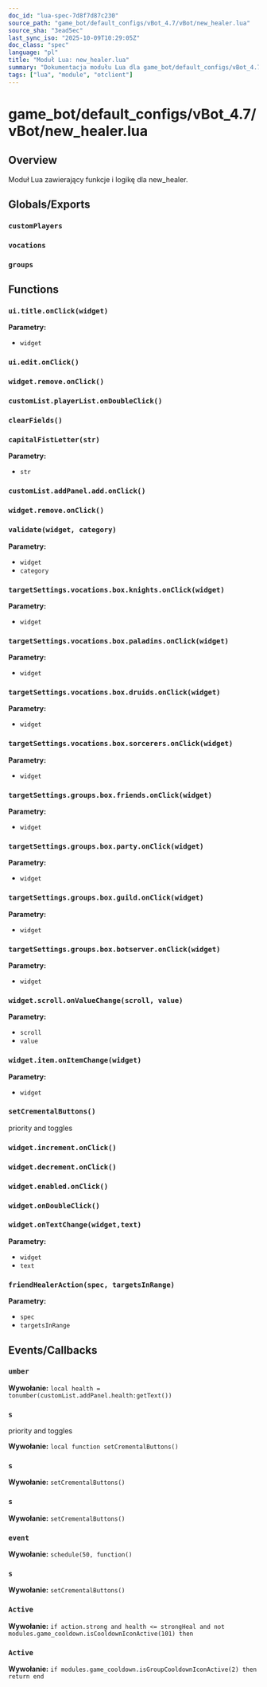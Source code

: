 ```yaml
---
doc_id: "lua-spec-7d8f7d87c230"
source_path: "game_bot/default_configs/vBot_4.7/vBot/new_healer.lua"
source_sha: "3ead5ec"
last_sync_iso: "2025-10-09T10:29:05Z"
doc_class: "spec"
language: "pl"
title: "Moduł Lua: new_healer.lua"
summary: "Dokumentacja modułu Lua dla game_bot/default_configs/vBot_4.7/vBot/new_healer.lua"
tags: ["lua", "module", "otclient"]
---
```


# game_bot/default_configs/vBot_4.7/vBot/new_healer.lua

## Overview

Moduł Lua zawierający funkcje i logikę dla new_healer.

## Globals/Exports

### `customPlayers`

### `vocations`

### `groups`

## Functions

### `ui.title.onClick(widget)`

**Parametry:**

- `widget`

### `ui.edit.onClick()`

### `widget.remove.onClick()`

### `customList.playerList.onDoubleClick()`

### `clearFields()`

### `capitalFistLetter(str)`

**Parametry:**

- `str`

### `customList.addPanel.add.onClick()`

### `widget.remove.onClick()`

### `validate(widget, category)`

**Parametry:**

- `widget`
- `category`

### `targetSettings.vocations.box.knights.onClick(widget)`

**Parametry:**

- `widget`

### `targetSettings.vocations.box.paladins.onClick(widget)`

**Parametry:**

- `widget`

### `targetSettings.vocations.box.druids.onClick(widget)`

**Parametry:**

- `widget`

### `targetSettings.vocations.box.sorcerers.onClick(widget)`

**Parametry:**

- `widget`

### `targetSettings.groups.box.friends.onClick(widget)`

**Parametry:**

- `widget`

### `targetSettings.groups.box.party.onClick(widget)`

**Parametry:**

- `widget`

### `targetSettings.groups.box.guild.onClick(widget)`

**Parametry:**

- `widget`

### `targetSettings.groups.box.botserver.onClick(widget)`

**Parametry:**

- `widget`

### `widget.scroll.onValueChange(scroll, value)`

**Parametry:**

- `scroll`
- `value`

### `widget.item.onItemChange(widget)`

**Parametry:**

- `widget`

### `setCrementalButtons()`

priority and toggles

### `widget.increment.onClick()`

### `widget.decrement.onClick()`

### `widget.enabled.onClick()`

### `widget.onDoubleClick()`

### `widget.onTextChange(widget,text)`

**Parametry:**

- `widget`
- `text`

### `friendHealerAction(spec, targetsInRange)`

**Parametry:**

- `spec`
- `targetsInRange`

## Events/Callbacks

### `umber`

**Wywołanie:** `local health = tonumber(customList.addPanel.health:getText())`

### `s`

priority and toggles

**Wywołanie:** `local function setCrementalButtons()`

### `s`

**Wywołanie:** `setCrementalButtons()`

### `s`

**Wywołanie:** `setCrementalButtons()`

### `event`

**Wywołanie:** `schedule(50, function()`

### `s`

**Wywołanie:** `setCrementalButtons()`

### `Active`

**Wywołanie:** `if action.strong and health <= strongHeal and not modules.game_cooldown.isCooldownIconActive(101) then`

### `Active`

**Wywołanie:** `if modules.game_cooldown.isGroupCooldownIconActive(2) then return end`
